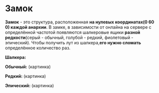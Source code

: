 Замок
======

__Замок__ - это структура, расположенная __на нулевых координатах(0 60 0) каждой анархии__. В замке, в зависимости от онлайна на сервере с определённой частотой появляются шалкеровые ящики __разной редкости__(серый - обычный, голубой - редкий, фиолетовый - эпический). Чтобы получить лут из шалкера,__его нужно сломать__ определённое количество раз.

__Шалкера:__

__Обычный:__
(картинка)

__Редкий:__
(картинка)

__Эпический:__
(картинка)
